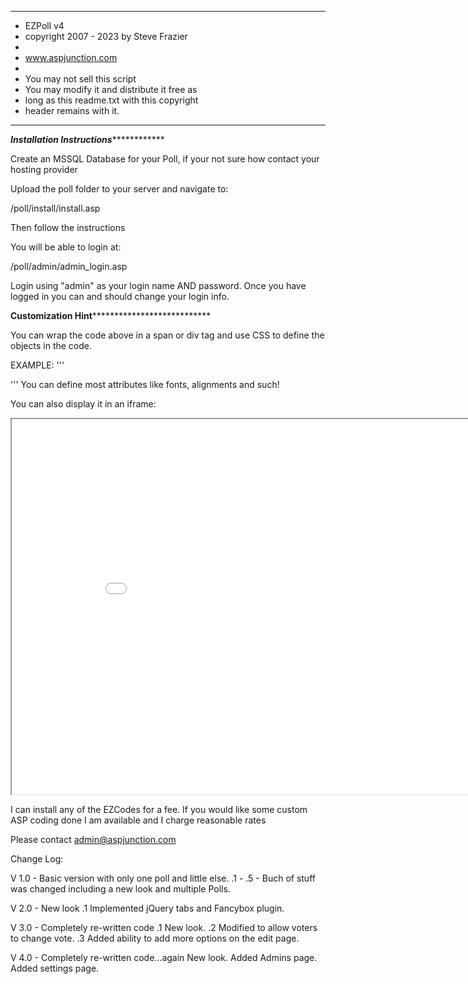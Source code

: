 **************************************
* EZPoll v4 
* copyright 2007 - 2023 by Steve Frazier                     
*                            
* www.aspjunction.com                               
*                                                   
* You may not sell this script                      
* You may modify it and distribute it free as       
* long as this readme.txt with this copyright       
* header remains with it.                           
**************************************


*******************Installation Instructions*******************************

Create an MSSQL Database for your Poll, if your not sure how contact your hosting provider

Upload the poll folder to your server and navigate to:

/poll/install/install.asp

Then follow the instructions

You will be able to login at:

/poll/admin/admin_login.asp

Login using "admin" as your login name AND password. 
Once you have logged in you can and should change your login info.
	
<!-- #include virtual="/poll/poll.asp"-->
		 
************Customization Hint***************************************

You can wrap the code above in a span or div tag and use CSS to define the objects in the code.

  EXAMPLE:
'''	
<div id="poll_wrapper">
  <!-- #include virtual="/poll/poll.asp"-->
</div>

<style type="text/css">
  @media screen and (min-width: 980px) {
    div#main {margin-left: -310px;}
    #poll_wrapper {font-size:12px;color:#BBBBBB;}
  }
  @media screen and (max-width: 980px) {
    div#main {margin-left: -100px;}
    #poll_wrapper {width:750px;font-size:12px;color:#BBBBBB;}
  }
  #poll_wrapper a {color:#AAAAAA;}
	#poll_wrapper a.button {color:#FFFFFF}
</style>
'''
You can define most attributes like fonts, alignments and such!

You can also display it in an iframe:

<iframe src="/poll/demo.asp" height="600" width="900"></iframe>

I can install any of the EZCodes for a fee.
If you would like some custom ASP coding done I am available and I charge reasonable rates

Please contact admin@aspjunction.com


Change Log:

V 1.0 - Basic version with only one poll and little else.
        .1 - .5 - Buch of stuff was changed including a new look and multiple Polls.
	
V 2.0 - New look
        .1 Implemented jQuery tabs and Fancybox plugin.
				
V 3.0 - Completely re-written code
        .1 New look.
				.2 Modified to allow voters to change vote.
				.3 Added ability to add more options on the edit page.

V 4.0 - Completely re-written code...again
        New look.
		Added Admins page.
		Added settings page. 
